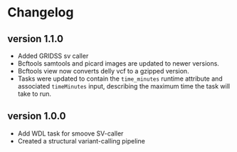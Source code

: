 Changelog
==========

<!--

Newest changes should be on top.

This document is user facing. Please word the changes in such a way
that users understand how the changes affect the new version.
-->

version 1.1.0
---------------------
+ Added GRIDSS sv caller
+ Bcftools samtools and picard images are updated to newer versions.
+ Bcftools view now converts delly vcf to a gzipped version.
+ Tasks were updated to contain the `time_minutes` runtime attribute and
  associated `timeMinutes` input, describing the maximum time the task will
  take to run.

version 1.0.0
-----------------
+ Add WDL task for smoove SV-caller
+ Created a structural variant-calling pipeline
